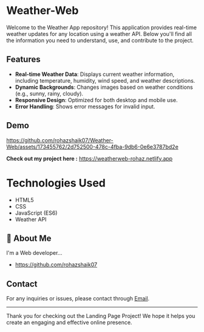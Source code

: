 
# Weather-Web

Welcome to the Weather App repository! This application provides real-time weather updates for any location using a weather API. Below you'll find all the information you need to understand, use, and contribute to the project.

## Features

- **Real-time Weather Data**: Displays current weather information, including temperature, humidity, wind speed, and weather descriptions.
- **Dynamic Backgrounds**: Changes images based on weather conditions (e.g., sunny, rainy, cloudy).
- **Responsive Design**: Optimized for both desktop and mobile use.
- **Error Handling**: Shows error messages for invalid input.
## Demo

https://github.com/rohazshaik07/Weather-Web/assets/173455762/2d752500-478c-4fba-9db6-0e6e3787bd2e




**Check out my project here :** https://weatherweb-rohaz.netlify.app

# Technologies Used

- HTML5
- CSS
- JavaScript (ES6)
- Weather API
## 🚀 About Me
I'm a Web developer...

- https://github.com/rohazshaik07

## Contact

For any inquiries or issues, please contact through [Email](shaikrohaz@gmail.com).

---

Thank you for checking out the Landing Page Project! We hope it helps you create an engaging and effective online presence.
